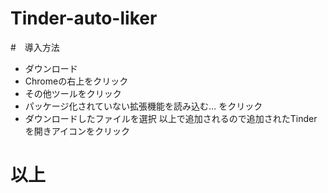 # Tinder-auto-liker

#　導入方法

- ダウンロード
- Chromeの右上をクリック
- その他ツールをクリック
- パッケージ化されていない拡張機能を読み込む… をクリック
- ダウンロードしたファイルを選択
以上で追加されるので追加されたTinderを開きアイコンをクリック

# 以上
